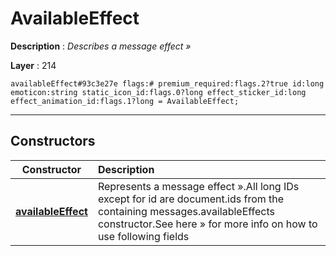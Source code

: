 # AvailableEffect

**Description** : *Describes a message effect &raquo;*

**Layer** : 214

```tl
availableEffect#93c3e27e flags:# premium_required:flags.2?true id:long emoticon:string static_icon_id:flags.0?long effect_sticker_id:long effect_animation_id:flags.1?long = AvailableEffect;
```

---

## Constructors

| Constructor | Description |
| :---: | :--- |
| [**availableEffect**](constructor/availableEffect) | Represents a message effect ».All long IDs except for id are document.ids from the containing messages.availableEffects constructor.See here » for more info on how to use following fields |